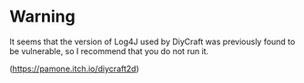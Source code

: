 #  Warning

It seems that the version of Log4J used by DiyCraft was previously found to be vulnerable, so I recommend that you do not run it.  
  
  
(https://pamone.itch.io/diycraft2d) 
